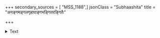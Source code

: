 +++
secondary_sources = [ "MSS_1188",]
jsonClass = "Subhaashita"
title = "अनङ्गमङ्गलगृहापाङ्गभङ्गितरङ्गितैः"

+++

<details><summary>Text</summary>

अनङ्गमङ्गलगृहापाङ्गभङ्गितरङ्गितैः।  
आलिङ्गितः स तन्वङ्ग्या कार्तार्थ्यं लभते कदा॥
</details>
